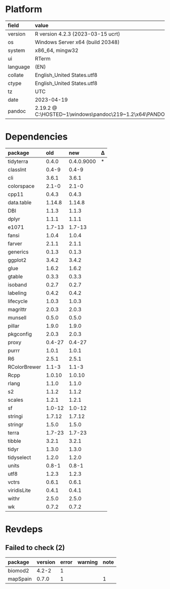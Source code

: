 # Platform

|field    |value                                                                 |
|:--------|:---------------------------------------------------------------------|
|version  |R version 4.2.3 (2023-03-15 ucrt)                                     |
|os       |Windows Server x64 (build 20348)                                      |
|system   |x86_64, mingw32                                                       |
|ui       |RTerm                                                                 |
|language |(EN)                                                                  |
|collate  |English_United States.utf8                                            |
|ctype    |English_United States.utf8                                            |
|tz       |UTC                                                                   |
|date     |2023-04-19                                                            |
|pandoc   |2.19.2 @ C:\HOSTED~1\windows\pandoc\219~1.2\x64\PANDOC~1.2\pandoc.exe |

# Dependencies

|package      |old    |new        |Δ  |
|:------------|:------|:----------|:--|
|tidyterra    |0.4.0  |0.4.0.9000 |*  |
|classInt     |0.4-9  |0.4-9      |   |
|cli          |3.6.1  |3.6.1      |   |
|colorspace   |2.1-0  |2.1-0      |   |
|cpp11        |0.4.3  |0.4.3      |   |
|data.table   |1.14.8 |1.14.8     |   |
|DBI          |1.1.3  |1.1.3      |   |
|dplyr        |1.1.1  |1.1.1      |   |
|e1071        |1.7-13 |1.7-13     |   |
|fansi        |1.0.4  |1.0.4      |   |
|farver       |2.1.1  |2.1.1      |   |
|generics     |0.1.3  |0.1.3      |   |
|ggplot2      |3.4.2  |3.4.2      |   |
|glue         |1.6.2  |1.6.2      |   |
|gtable       |0.3.3  |0.3.3      |   |
|isoband      |0.2.7  |0.2.7      |   |
|labeling     |0.4.2  |0.4.2      |   |
|lifecycle    |1.0.3  |1.0.3      |   |
|magrittr     |2.0.3  |2.0.3      |   |
|munsell      |0.5.0  |0.5.0      |   |
|pillar       |1.9.0  |1.9.0      |   |
|pkgconfig    |2.0.3  |2.0.3      |   |
|proxy        |0.4-27 |0.4-27     |   |
|purrr        |1.0.1  |1.0.1      |   |
|R6           |2.5.1  |2.5.1      |   |
|RColorBrewer |1.1-3  |1.1-3      |   |
|Rcpp         |1.0.10 |1.0.10     |   |
|rlang        |1.1.0  |1.1.0      |   |
|s2           |1.1.2  |1.1.2      |   |
|scales       |1.2.1  |1.2.1      |   |
|sf           |1.0-12 |1.0-12     |   |
|stringi      |1.7.12 |1.7.12     |   |
|stringr      |1.5.0  |1.5.0      |   |
|terra        |1.7-23 |1.7-23     |   |
|tibble       |3.2.1  |3.2.1      |   |
|tidyr        |1.3.0  |1.3.0      |   |
|tidyselect   |1.2.0  |1.2.0      |   |
|units        |0.8-1  |0.8-1      |   |
|utf8         |1.2.3  |1.2.3      |   |
|vctrs        |0.6.1  |0.6.1      |   |
|viridisLite  |0.4.1  |0.4.1      |   |
|withr        |2.5.0  |2.5.0      |   |
|wk           |0.7.2  |0.7.2      |   |

# Revdeps

## Failed to check (2)

|package  |version |error |warning |note |
|:--------|:-------|:-----|:-------|:----|
|biomod2  |4.2-2   |1     |        |     |
|mapSpain |0.7.0   |1     |        |1    |

